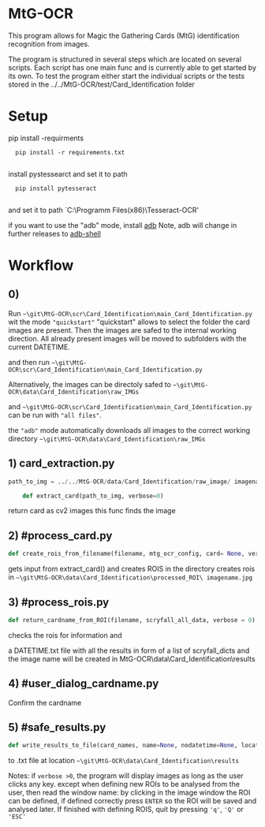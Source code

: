 # MtG-OCR

This program allows for Magic the Gathering Cards (MtG) identification recognition from images.

The program is structured in several steps which are located on several scripts. Each script has one main func and is currently able to get started by its own. 
To test the program either start the individual scripts or the tests stored in the ../../MtG-OCR/test/Card_Identification folder


# Setup 

pip install -requirments

```text
  pip install -r requirements.txt
  
```

install pystessearct and set it to path
```text
  pip install pytesseract
  
```
and set it to path
`C:\Programm Files(x86)\Tesseract-OCR\'

if you want to use the "adb" mode, install 
[adb](https://github.com/google/python-adb)
Note, adb  will change in further releases to [adb-shell](https://github.com/JeffLIrion/adb_shell)


# Workflow

## 0) 
Run 
`~\git\MtG-OCR\scr\Card_Identification\main_Card_Identification.py`
wit the mode  `"quickstart"`
"quickstart" allows to select the folder the card images are present. Then the images are safed to the internal working direction. All already present images will be moved to subfolders with the current DATETIME. 

and then run 
`~\git\MtG-OCR\scr\Card_Identification\main_Card_Identification.py`



Alternatively, the images can be directoly safed  to 
`~\git\MtG-OCR\data\Card_Identification\raw_IMGs` 

and 
`~\git\MtG-OCR\scr\Card_Identification\main_Card_Identification.py` can be run with `"all files"`.

the `"adb"` mode automatically downloads all images to the correct working directory 
`~\git\MtG-OCR\data\Card_Identification\raw_IMGs` 



## 1) card_extraction.py 	
```python
path_to_img = ../../MtG-OCR/data/Card_Identification/raw_image/ imagename.jpg

	def extract_card(path_to_img, verbose=0)
```
return card as cv2 images
this func finds the image 


## 2) #process_card.py
```python
def create_rois_from_filename(filename, mtg_ocr_config, card= None, verbose =0):
```
gets input from extract_card() and creates ROIS in the directory
creates rois in `~\git\MtG-OCR\data\Card_Identification\processed_ROI\ imagename.jpg`


## 3) #process_rois.py
```python
def return_cardname_from_ROI(filename, scryfall_all_data, verbose = 0):
```

checks the rois for information and 



a DATETIME.txt file with all the results in form of a list of scryfall_dicts and the image name will be created in 
MtG-OCR\data\Card_Identification\results

## 4) #user_dialog_cardname.py

Confirm the cardname

## 5) #safe_results.py
```python
def write_results_to_file(card_names, name=None, nodatetime=None, location=None):
```
to .txt file at location 
`~\git\MtG-OCR\data\Card_Identification\results` 


Notes:
if `verbose >0`, the program will display images as long as the user clicks any key. 
except when defining new ROIs to be analysed from the user, then read the window name:
by clicking in the image window the ROI can be defined, if defined correctly press `ENTER` so the ROI will be saved and analysed later. If finished with defining ROIS, quit by pressing `'q'`, `'Q'` or `'ESC'`
